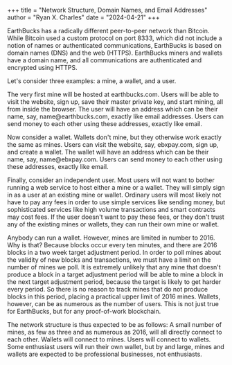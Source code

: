 +++
title = "Network Structure, Domain Names, and Email Addresses"
author = "Ryan X. Charles"
date = "2024-04-21"
+++

EarthBucks has a radically different peer-to-peer network than Bitcoin. While
Bitcoin used a custom protocol on port 8333, which did not include a notion of
names or authenticated communications, EarthBucks is based on domain names (DNS)
and the web (HTTPS). EarthBucks miners and wallets have a domain name, and all
communications are authenticated and encrypted using HTTPS.

Let's consider three examples: a mine, a wallet, and a user.

The very first mine will be hosted at earthbucks.com. Users will be able to
visit the website, sign up, save their master private key, and start mining, all
from inside the browser. The user will have an address which can be their name,
say, name\@earthbucks.com, exactly like email addresses. Users can send money to
each other using these addresses, exactly like email.

Now consider a wallet. Wallets don't mine, but they otherwise work exactly the
same as mines. Users can visit the website, say, ebxpay.com, sign up, and create
a wallet. The wallet will have an address which can be their name, say,
name\@ebxpay.com. Users can send money to each other using these addresses,
exactly like email.

Finally, consider an independent user. Most users will not want to bother
running a web service to host either a mine or a wallet. They will simply sign
in as a user at an existing mine or wallet. Ordinary users will most likely not
have to pay any fees in order to use simple services like sending money, but
sophisticated services like high volume transactions and smart contracts may
cost fees. If the user doesn't want to pay these fees, or they don't trust any
of the existing mines or wallets, they can run their own mine or wallet.

Anybody can run a wallet. However, mines are limited in number to 2016. Why is
that? Because blocks occur every ten minutes, and there are 2016 blocks in a two
week target adjustment period. In order to poll mines about the validity of new
blocks and transactions, we must have a limit on the number of mines we poll. It
is extremely unlikely that any mine that doesn't produce a block in a target
adjustment period will be able to mine a block in the next target adjustment
period, because the target is likely to get harder every period. So there is no
reason to track mines that do not produce blocks in this period, placing a
practical upper limit of 2016 mines. Wallets, however, can be as numerous as the
number of users. This is not just true for EarthBucks, but for any proof-of-work
blockchain.

The network structure is thus expected to be as follows: A small number of
mines, as few as three and as numerous as 2016, will all directly connect to
each other. Wallets will connect to mines. Users will connect to wallets. Some
enthusiast users will run their own wallet, but by and large, mines and wallets
are expected to be professional businesses, not enthusiasts.
